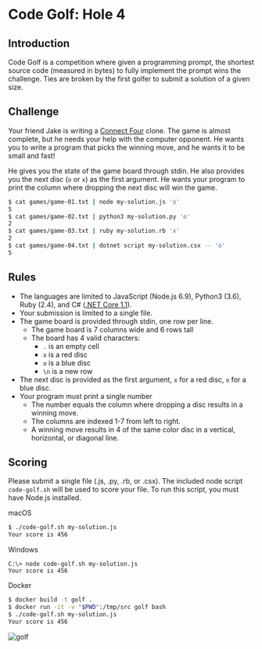 Code Golf: Hole 4
===========================

## Introduction

Code Golf is a competition where given a programming prompt, the shortest source code (measured in bytes) to fully implement the prompt wins the challenge. Ties are broken by the first golfer to submit a solution of a given size.

## Challenge

Your friend Jake is writing a [Connect Four](https://en.wikipedia.org/wiki/Connect_Four) clone. The game is almost complete, but he needs your help with the computer opponent. He wants you to write a program that picks the winning move, and he wants it to be small and fast!

He gives you the state of the game board through stdin. He also provides you the next disc (`o` or `x`) as the first argument. He wants your program to print the column where dropping the next disc will win the game.

```bash
$ cat games/game-01.txt | node my-solution.js 'o'
5
$ cat games/game-02.txt | python3 my-solution.py 'o'
2
$ cat games/game-03.txt | ruby my-solution.rb 'x'
2
$ cat games/game-04.txt | dotnet script my-solution.csx -- 'o'
5
```

## Rules

* The languages are limited to JavaScript (Node.js 6.9), Python3 (3.6), Ruby (2.4), and C# ([.NET Core 1.1](https://github.com/filipw/dotnet-script)).
* Your submission is limited to a single file.
* The game board is provided through stdin, one row per line.
  * The game board is 7 columns wide and 6 rows tall
  * The board has 4 valid characters:
    * `.` is an empty cell
    * `x` is a red disc
    * `o` is a blue disc
    * `\n` is a new row
* The next disc is provided as the first argument, `x` for a red disc, `o` for a blue disc.
* Your program must print a single number
  * The number equals the column where dropping a disc results in a winning move.
  * The columns are indexed 1-7 from left to right.
  * A winning move results in 4 of the same color disc in a vertical, horizontal, or diagonal line.

## Scoring

Please submit a single file (.js, .py, .rb, or .csx). The included node script `code-golf.sh` will be used to score your file. To run this script, you must have Node.js installed.

macOS
```bash
$ ./code-golf.sh my-solution.js
Your score is 456
```

Windows
```
C:\> node code-golf.sh my-solution.js
Your score is 456
```

Docker
```bash
$ docker build -t golf .
$ docker run -it -v "$PWD":/tmp/src golf bash
$ ./code-golf.sh my-solution.js
Your score is 456
```

![golf](https://media.giphy.com/media/13fTigyJHlacwM/giphy.gif)
